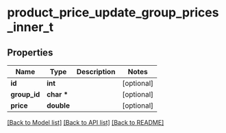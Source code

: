 # product_price_update_group_prices_inner_t

## Properties
Name | Type | Description | Notes
------------ | ------------- | ------------- | -------------
**id** | **int** |  | [optional] 
**group_id** | **char \*** |  | [optional] 
**price** | **double** |  | [optional] 

[[Back to Model list]](../README.md#documentation-for-models) [[Back to API list]](../README.md#documentation-for-api-endpoints) [[Back to README]](../README.md)


